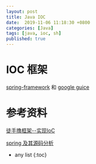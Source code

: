 ```yaml
---
layout: post
title: Java IOC
date:  2019-11-06 11:18:30 +0800
categories: [Java]
tags: [java, ioc, sh]
published: true
---
```


# IOC 框架

[spring-framework](https://spring.io/projects/spring-framework) 和 [google guice](https://github.com/google/guice)

# 参考资料

[徒手撸框架--实现IoC](https://segmentfault.com/a/1190000013000743)

[spring 及其源码分析](https://www.cnblogs.com/davidwang456/category/805707.html)

* any list
{:toc}
